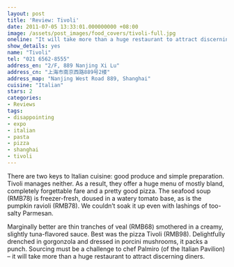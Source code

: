 ```yaml
---
layout: post
title: 'Review: Tivoli'
date: 2011-07-05 13:33:01.000000000 +08:00
image: /assets/post_images/food_covers/tivoli-full.jpg
oneline: "It will take more than a huge restaurant to attract discerning diners."
show_details: yes
name: "Tivoli"
tel: "021 6562-8555"
address_en: "2/F, 889 Nanjing Xi Lu"
address_cn: "上海市南京西路889号2楼"
address_map: "Nanjing West Road 889, Shanghai"
cuisine: "Italian"
stars: 2
categories:
- Reviews
tags:
- disappointing
- expo
- italian
- pasta
- pizza
- shanghai
- tivoli
---
```

There are two keys to Italian cuisine: good produce and simple preparation. Tivoli manages neither. As a result, they offer a huge menu of mostly bland, completely forgettable fare and a pretty good pizza. The seafood soup (RMB78) is freezer-fresh, doused in a watery tomato base, as is the pumpkin ravioli (RMB78). We couldn’t soak it up even with lashings of too-salty Parmesan.

Marginally better are thin tranches of veal (RMB68) smothered in a creamy, slightly tuna-flavored sauce. Best was the pizza Tivoli (RMB98). Delightfully drenched in gorgonzola and dressed in porcini mushrooms, it packs a punch. Sourcing must be a challenge to chef Palmiro (of the Italian Pavilion) – it will take more than a huge restaurant to attract discerning diners.
